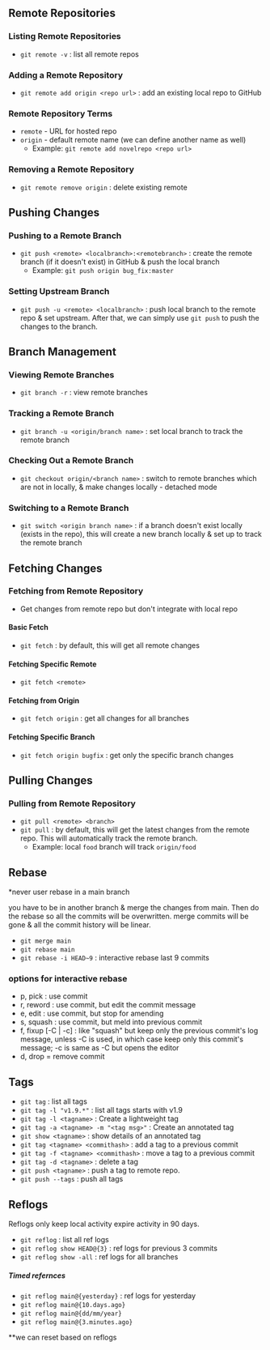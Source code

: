 ## Remote Repositories

### Listing Remote Repositories

- `git remote -v` : list all remote repos

### Adding a Remote Repository

- `git remote add origin <repo url>` : add an existing local repo to GitHub

### Remote Repository Terms

- `remote` - URL for hosted repo
- `origin` - default remote name (we can define another name as well)
  - Example: `git remote add novelrepo <repo url>`

### Removing a Remote Repository

- `git remote remove origin` : delete existing remote

## Pushing Changes

### Pushing to a Remote Branch

- `git push <remote> <localbranch>:<remotebranch>` : create the remote branch (if it doesn't exist) in GitHub & push the local branch
  - Example: `git push origin bug_fix:master`

### Setting Upstream Branch

- `git push -u <remote> <localbranch>` : push local branch to the remote repo & set upstream. After that, we can simply use `git push` to push the changes to the branch.

## Branch Management

### Viewing Remote Branches

- `git branch -r` : view remote branches

### Tracking a Remote Branch

- `git branch -u <origin/branch name>` : set local branch to track the remote branch

### Checking Out a Remote Branch

- `git checkout origin/<branch name>` : switch to remote branches which are not in locally, & make changes locally - detached mode

### Switching to a Remote Branch

- `git switch <origin branch name>` : if a branch doesn't exist locally (exists in the repo), this will create a new branch locally & set up to track the remote branch

## Fetching Changes

### Fetching from Remote Repository

- Get changes from remote repo but don't integrate with local repo

#### Basic Fetch

- `git fetch` : by default, this will get all remote changes

#### Fetching Specific Remote

- `git fetch <remote>`

#### Fetching from Origin

- `git fetch origin` : get all changes for all branches

#### Fetching Specific Branch

- `git fetch origin bugfix` : get only the specific branch changes

## Pulling Changes

### Pulling from Remote Repository

- `git pull <remote> <branch>`
- `git pull` : by default, this will get the latest changes from the remote repo. This will automatically track the remote branch.
  - Example: local `food` branch will track `origin/food`

## Rebase

\*never user rebase in a main branch

you have to be in another branch & merge the changes from main.
Then do the rebase so all the commits will be overwritten. merge commits will be gone & all the commit history will be linear.

- `git merge main`
- `git rebase main`
- `git rebase -i HEAD~9` : interactive rebase last 9 commits

### options for interactive rebase

- p, pick <commit> : use commit
- r, reword <commit> : use commit, but edit the commit message
- e, edit <commit> : use commit, but stop for amending
- s, squash <commit> : use commit, but meld into previous commit
- f, fixup [-C | -c] <commit> : like "squash" but keep only the previous commit's log message, unless -C is used, in which case keep only this commit's message; -c is same as -C but opens the editor
- d, drop <commit> = remove commit

## Tags

- `git tag` : list all tags
- `git tag -l "v1.9.*"` : list all tags starts with v1.9
- `git tag -l <tagname>` : Create a lightweight tag
- `git tag -a <tagname> -m "<tag msg>"` : Create an annotated tag
- `git show <tagname>` : show details of an annotated tag
- `git tag <tagname> <commithash>` : add a tag to a previous commit
- `git tag -f <tagname> <commithash>` : move a tag to a previous commit
- `git tag -d <tagname>` : delete a tag
- `git push <tagname>` : push a tag to remote repo.
- `git push --tags` : push all tags

## Reflogs

Reflogs only keep local activity
expire activity in 90 days.

- `git reflog` : list all ref logs
- `git reflog show HEAD@{3}` : ref logs for previous 3 commits
- `git reflog show -all` : ref logs for all branches

##### Timed refernces

- `git reflog main@{yesterday}` : ref logs for yesterday
- `git reflog main@{10.days.ago}`
- `git reflog main@{dd/mm/year}`
- `git reflog main@{3.minutes.ago}`

\*\*we can reset based on reflogs

